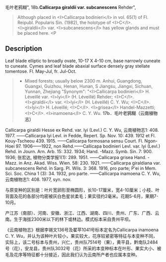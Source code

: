 毛叶老鸦糊",
18b.**Callicarpa giraldii var. subcanescens** Rehder",

> Although placed in &lt;I&gt;Callicarpa bodinieri&lt;/I&gt; in vol. 65(1) of  Fl.  Reipubl. Popularis Sin. (1982), the holotype of &lt;I&gt;C&lt;/I&gt;. &lt;I&gt;giraldii&lt;/I&gt; var. &lt;I&gt;subcanescens&lt;/I&gt; has yellow glands and must be placed here. &lt;P

## Description
Leaf blade elliptic to broadly ovate, 10-17 X   4-10 cm, base narrowly cuneate to cuneate. Cymes and leaf blade abaxial surface densely gray stellate tomentose. Fl. May-Jul, fr. Jul-Oct.

> * Mixed forests; usually below 2300 m. Anhui, Guangdong, Guangxi, Guizhou, Henan, Hunan, S Jiangsu, Jiangxi, Sichuan, Yunnan, Zhejiang
  "Synonym": "&lt;I&gt;Callicarpa bodinieri&lt;/I&gt; H. Léveillé var. &lt;I&gt;lyi&lt;/I&gt; (H. Léveillé) Rehder; &lt;I&gt;C&lt;/I&gt;. &lt;I&gt;giraldii&lt;/I&gt; var. &lt;I&gt;lyi&lt;/I&gt; (H. Léveillé) C. Y. Wu; &lt;I&gt;C&lt;/I&gt;. &lt;I&gt;lyi&lt;/I&gt; H. Léveillé; &lt;I&gt;C&lt;/I&gt;. &lt;I&gt;grisea&lt;/I&gt; Handel-Mazzetti; &lt;I&gt;C&lt;/I&gt;. &lt;I&gt;inamoena&lt;/I&gt; C. Y. Wu.
**17b．毛叶老鸦糊（云南植物志）**

Callicarpa giraldii Hesse ex Rehd. var. lyi (Levl.) C. Y. Wu, 云南植物志1: 408. 1977. ——Callicarpa lyi Levl. in Fedde, Repert. Sp. Nov. 10: 439. 1912 et Fl. Kouy-Tscheou 439. 1915. ——Callicarpa formosana sensu Court. Fl. Ngon-Hoei 97. 1906——1922, non Rehd.——Callicapa bodinieri Levl. var. lyi (Levl.) Rehd. in Journ. Arn. Arb. 15: 332. 1934; Hand. -Mazz. Symb. Sin. 7: 900. 1936; 张宏达, 植物分类学报1(1): 289. 1951. ——Callicarpa grisea Hand. -Mazz. in Anz. Akad. Wiss. Wien. 58: 230. 1921. ——Callicarpa giraldiana var. subcanescens Rehd. in Sarg. Pl. Wils. 3: 368. 1916, pro parte; P'ei in Mem. Sci. Soc. China 1 (3): 34. 1932, pro parte. ——Callicarpa inamoena C. Y. Wu, 云南植物志1: 408. 1977, syn. nov.

与原变种的区别是：叶片宽卵形至椭圆形，长10-17厘米，宽4-10厘米；小枝、叶背面及花的各部分均密被灰白色星状柔毛；果实径约2毫米。花期5-6月，果期7-10月。

产江苏（南部）、河南、安徽、浙江、江西、湖南、四川、贵州、广东、广西、云南。生于海拔2300米以下的林下或林边。模式标本采自贵州平坝。

《云南植物志》根据李锡文136号及翟苹1041号标本定名为Callicarpa inamoena C. Y. Wu，并认为该种叶片较小，果实较大，花序较紧密等特征与本变种不同，实际上，该二号标本与贵州，兴仁，贵州队7514号（果），黄平县，黔南队2484号（花），安龙县，贵州队3032号（花）所采的本变种标本在叶形、果实大小、被毛及花序等特征都十分接近，因此我们认为云南所产者也应属本变种。
